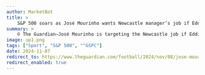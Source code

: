 ```yaml
---
author: MarketBot
title: >
    S&P 500 soars as José Mourinho wants Newcastle manager’s job if Eddie Howe leaves
summary: >
    © The Guardian—José Mourinho is targeting the Newcastle job if Eddie Howe leaves St James’ Park. The Fenerbahce head coach has unfinished business in the Premier League and has identified Newcastle as his best chance of another job in England, having managed Chelsea twice, Manchester United and Tottenham.
image: up1.png
tags: ["Sport", "S&P 500", "^GSPC"]
date: 2024-11-07
redirect_to: https://www.theguardian.com/football/2024/nov/08/jose-mourinho-wants-newcastle-if-eddie-howe-leaves
redirect_enabled: true
---
```

